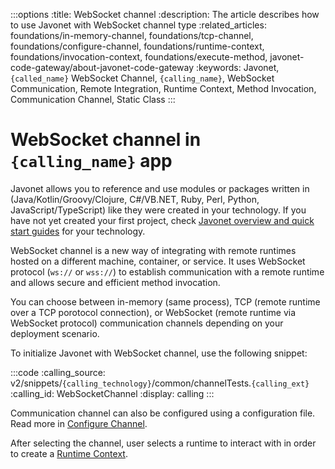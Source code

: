 :::options
:title: WebSocket channel
:description: The article describes how to use Javonet with WebSocket channel type
:related_articles: foundations/in-memory-channel, foundations/tcp-channel, foundations/configure-channel, foundations/runtime-context, foundations/invocation-context, foundations/execute-method, javonet-code-gateway/about-javonet-code-gateway
:keywords: Javonet, `{called_name}` WebSocket Channel, `{calling_name}`, WebSocket Communication, Remote Integration, Runtime Context, Method Invocation, Communication Channel, Static Class
:::

# WebSocket channel in `{calling_name}` app

Javonet allows you to reference and use modules or packages written in (Java/Kotlin/Groovy/Clojure, C#/VB.NET, Ruby, Perl, Python, JavaScript/TypeScript) like they were created in your technology. If you have not yet created your first project, check [Javonet overview and quick start guides](/guides/v2/`{calling_technology}`/`{called_technology}`/getting-started/about-javonet) for your technology.

WebSocket channel is a new way of integrating with remote runtimes hosted on a different machine, container, or service. It uses WebSocket protocol (`ws://` or `wss://`) to establish communication with a remote runtime and allows secure and efficient method invocation.

You can choose between in-memory (same process), TCP (remote runtime over a TCP porotocol connection), or WebSocket (remote runtime via WebSocket protocol) communication channels depending on your deployment scenario.

To initialize Javonet with WebSocket channel, use the following snippet:

:::code
:calling_source: v2/snippets/`{calling_technology}`/common/channelTests.`{calling_ext}`
:calling_id: WebSocketChannel
:display: calling
:::

Communication channel can also be configured using a configuration file. Read more in [Configure Channel](/guides/v2/`{calling_technology}`/`{called_technology}`/foundations/configure-channel).

After selecting the channel, user selects a runtime to interact with in order to create a [Runtime Context](/guides/v2/`{calling_technology}`/`{called_technology}`/foundations/runtime-context).
